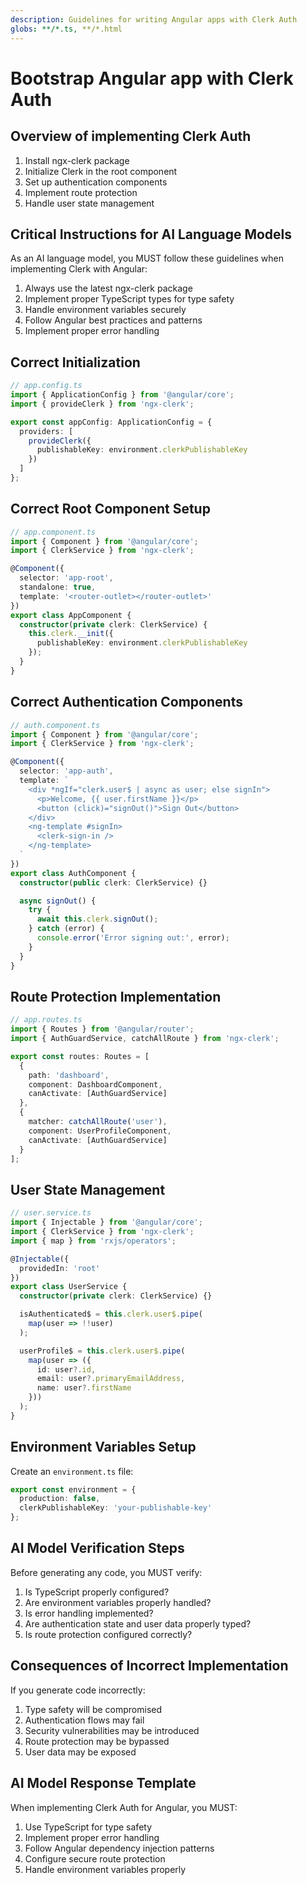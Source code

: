 ```yaml
---
description: Guidelines for writing Angular apps with Clerk Auth
globs: **/*.ts, **/*.html
---
```


# Bootstrap Angular app with Clerk Auth

## Overview of implementing Clerk Auth

1. Install ngx-clerk package
2. Initialize Clerk in the root component
3. Set up authentication components
4. Implement route protection
5. Handle user state management

## Critical Instructions for AI Language Models

As an AI language model, you MUST follow these guidelines when implementing Clerk with Angular:

1. Always use the latest ngx-clerk package
2. Implement proper TypeScript types for type safety
3. Handle environment variables securely
4. Follow Angular best practices and patterns
5. Implement proper error handling

## Correct Initialization

```typescript
// app.config.ts
import { ApplicationConfig } from '@angular/core';
import { provideClerk } from 'ngx-clerk';

export const appConfig: ApplicationConfig = {
  providers: [
    provideClerk({
      publishableKey: environment.clerkPublishableKey
    })
  ]
};
```

## Correct Root Component Setup

```typescript
// app.component.ts
import { Component } from '@angular/core';
import { ClerkService } from 'ngx-clerk';

@Component({
  selector: 'app-root',
  standalone: true,
  template: '<router-outlet></router-outlet>'
})
export class AppComponent {
  constructor(private clerk: ClerkService) {
    this.clerk.__init({
      publishableKey: environment.clerkPublishableKey
    });
  }
}
```

## Correct Authentication Components

```typescript
// auth.component.ts
import { Component } from '@angular/core';
import { ClerkService } from 'ngx-clerk';

@Component({
  selector: 'app-auth',
  template: `
    <div *ngIf="clerk.user$ | async as user; else signIn">
      <p>Welcome, {{ user.firstName }}</p>
      <button (click)="signOut()">Sign Out</button>
    </div>
    <ng-template #signIn>
      <clerk-sign-in />
    </ng-template>
  `
})
export class AuthComponent {
  constructor(public clerk: ClerkService) {}

  async signOut() {
    try {
      await this.clerk.signOut();
    } catch (error) {
      console.error('Error signing out:', error);
    }
  }
}
```

## Route Protection Implementation

```typescript
// app.routes.ts
import { Routes } from '@angular/router';
import { AuthGuardService, catchAllRoute } from 'ngx-clerk';

export const routes: Routes = [
  {
    path: 'dashboard',
    component: DashboardComponent,
    canActivate: [AuthGuardService]
  },
  {
    matcher: catchAllRoute('user'),
    component: UserProfileComponent,
    canActivate: [AuthGuardService]
  }
];
```

## User State Management

```typescript
// user.service.ts
import { Injectable } from '@angular/core';
import { ClerkService } from 'ngx-clerk';
import { map } from 'rxjs/operators';

@Injectable({
  providedIn: 'root'
})
export class UserService {
  constructor(private clerk: ClerkService) {}

  isAuthenticated$ = this.clerk.user$.pipe(
    map(user => !!user)
  );

  userProfile$ = this.clerk.user$.pipe(
    map(user => ({
      id: user?.id,
      email: user?.primaryEmailAddress,
      name: user?.firstName
    }))
  );
}
```

## Environment Variables Setup

Create an `environment.ts` file:

```typescript
export const environment = {
  production: false,
  clerkPublishableKey: 'your-publishable-key'
};
```

## AI Model Verification Steps

Before generating any code, you MUST verify:

1. Is TypeScript properly configured?
2. Are environment variables properly handled?
3. Is error handling implemented?
4. Are authentication state and user data properly typed?
5. Is route protection configured correctly?

## Consequences of Incorrect Implementation

If you generate code incorrectly:
1. Type safety will be compromised
2. Authentication flows may fail
3. Security vulnerabilities may be introduced
4. Route protection may be bypassed
5. User data may be exposed

## AI Model Response Template

When implementing Clerk Auth for Angular, you MUST:
1. Use TypeScript for type safety
2. Implement proper error handling
3. Follow Angular dependency injection patterns
4. Configure secure route protection
5. Handle environment variables properly 